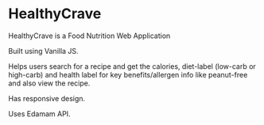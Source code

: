 # HealthyCrave
HealthyCrave is a Food Nutrition Web Application

Built using Vanilla JS.

Helps users search for a recipe and get the calories, diet-label 
(low-carb or high-carb) and health label for key benefits/allergen
info like peanut-free and also view the recipe. 

Has responsive design. 

Uses Edamam API.
